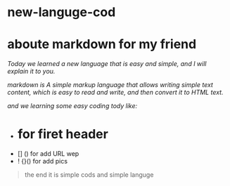 # new-languge-cod

# aboute markdown for my friend

*Today we learned a new language that is easy and simple, and I will explain it to you.*

*markdown is A simple markup language that allows writing simple text content, which is easy to read and write, and then convert it to HTML text.*

*and we learning some easy coding tody like:*

*  #  for firet header
* [] () for add URL wep
* ! {}() for add pics

>  the end it is simple cods and simple languge
